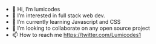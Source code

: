- 👋 Hi, I’m lumicodes
- 👀 I’m interested in full stack web dev.
- 🌱 I’m currently learning Javascript and CSS
- 💞️ I’m looking to collaborate on any open source project
- 📫 How to reach me https://twitter.com/Lumicodes1


<!---
lumicodes22/lumicodes22 is a ✨ special ✨ repository because its `README.md` (this file) appears on your GitHub profile.
You can click the Preview link to take a look at your changes.
--->
